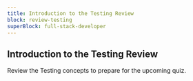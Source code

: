 ```yaml
---
title: Introduction to the Testing Review
block: review-testing
superBlock: full-stack-developer
---
```


## Introduction to the Testing Review

Review the Testing concepts to prepare for the upcoming quiz.
